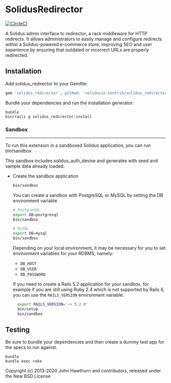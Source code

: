 SolidusRedirector
===============

[![CircleCI](https://circleci.com/gh/solidusio-contrib/solidus_redirector.svg?style=svg)](https://circleci.com/gh/solidusio-contrib/solidus_redirector)

A Solidus admin interface to redirector, a rack middleware for HTTP redirects. It allows administrators to easily manage and configure redirects within a Solidus-powered e-commerce store, improving SEO and user experience by ensuring that outdated or incorrect URLs are properly redirected.

Installation
------------

Add solidus_redirector to your Gemfile:

```ruby
gem 'solidus_redirector', github: 'solidusio-contrib/solidus_redirector'
```

Bundle your dependencies and run the installation generator:

```shell
bundle
bin/rails g solidus_redirector:install
```

### Sandbox
-----------

To run this extension in a sandboxed Solidus application, you can run bin/sandbox

This sandbox includes solidus\_auth\_devise and generates with seed and sample
data already loaded.

* Create the sandbox application

  ```bash
  bin/sandbox
  ```

  You can create a sandbox with PostgreSQL or MySQL by setting the DB environment variable.

  ```bash
  # PostgreSQL
  export DB=postgresql
  bin/sandbox

  # MySQL
  export DB=mysql
  bin/sandbox
  ```

  Depending on your local environment, it may be necessary for you to set environment variables for your RDBMS, namely:
    - `DB_HOST`
    - `DB_USER`
    - `DB_PASSWORD`

  If you need to create a Rails 5.2 application for your sandbox, for example
  if you are still using Ruby 2.4 which is not supported by Rails 6, you can
  use the `RAILS_VERSION` environment variable.

  ```bash
    export RAILS_VERSION='~> 5.2.0'
    bin/setup
    bin/sandbox
  ```
  
Testing
-------

Be sure to bundle your dependencies and then create a dummy test app for the specs to run against.

```shell
bundle
bundle exec rake
```

Copyright (c) 2013-2020 John Hawthorn and contributors, released under the New BSD License
